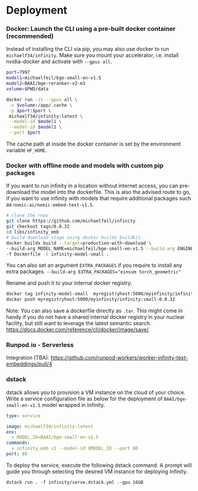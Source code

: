# Deployment

### Docker: Launch the CLI using a pre-built docker container (recommended)
Instead of installing the CLI via pip, you may also use docker to run `michaelf34/infinity`. 
Make sure you mount your accelerator, i.e. install nvidia-docker and activate with `--gpus all`.

```bash
port=7997
model1=michaelfeil/bge-small-en-v1.5
model2=BAAI/bge-reranker-v2-m3
volume=$PWD/data

docker run -it --gpus all \
 -v $volume:/app/.cache \
 -p $port:$port \
 michaelf34/infinity:latest \
 --model-id $model1 \
 --model-id $model2 \
 --port $port
```
The cache path at inside the docker container is set by the environment variable `HF_HOME`.

### Docker with offline mode and models with custom pip packages

If you want to run infinity in a location without internet access, you can pre-download the model into the dockerfile.
This is also the advised route to go, if you want to use infinity with models that require additional packages such as 
`nomic-ai/nomic-embed-text-v1.5`.

```bash
# clone the repo
git clone https://github.com/michaelfeil/infinity
git checkout tags/0.0.32
cd libs/infinity_emb
# build download stage using docker buildx buildkit.
docker buildx build --target=production-with-download \
--build-arg MODEL_NAME=michaelfeil/bge-small-en-v1.5 --build-arg ENGINE=torch \
-f Dockerfile -t infinity-model-small .
```
You can also set an argument `EXTRA_PACKAGES` if you require to install any extra packages.  `--build-arg EXTRA_PACKAGES="einsum torch_geometric"` 

Rename and push it to your internal docker registry. 

```bash
docker tag infinity-model-small  myregistryhost:5000/myinfinity/infinity:0.0.32-small
docker push myregistryhost:5000/myinfinity/infinity:small-0.0.32
```

Note: You can also save a dockerfile direclty as `.tar`.
This might come in handy if you do not have a shared internal docker registry in your nuclear facility, but still want to leverage the latest semantic search.
https://docs.docker.com/reference/cli/docker/image/save/.

### Runpod.io - Serverless
Integration (TBA):
https://github.com/runpod-workers/worker-infinity-text-embeddings/pull/4

### dstack
dstack allows you to provision a VM instance on the cloud of your choice.
Write a service configuration file as below for the deployment of `BAAI/bge-small-en-v1.5` model wrapped in Infinity.

```yaml
type: service

image: michaelf34/infinity:latest
env:
  - MODEL_ID=BAAI/bge-small-en-v1.5
commands:
  - infinity_emb v2 --model-id $MODEL_ID --port 80
port: 80
```

To deploy the service, execute the following dstack command. A prompt will guide you through selecting the desired VM instance for deploying Infinity.

```shell
dstack run . -f infinity/serve.dstack.yml --gpu 16GB
```

